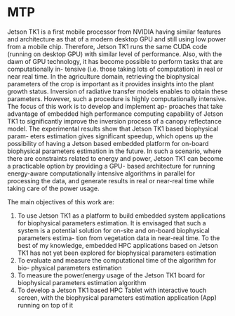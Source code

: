 # MTP
Jetson TK1 is a first mobile processor from NVIDIA having similar features and architecture as that of a modern desktop GPU and still using low power from a mobile chip. Therefore, Jetson TK1 runs the same CUDA code (running on desktop GPU) with similar level of performance. Also, with the dawn of GPU technology, it has become possible to perform tasks that are computationally in- tensive (i.e. those taking lots of computation) in real or near real time. In the agriculture domain, retrieving the biophysical parameters of the crop is important as it provides insights into the plant growth status. Inversion of radiative transfer models enables to obtain these parameters. However, such a procedure is highly computationally intensive. The focus of this work is to develop and implement ap- proaches that take advantage of embedded high performance computing capability of Jetson TK1 to significantly improve the inversion process of a canopy reflectance model. The experimental results show that Jetson TK1 based biophysical param- eters estimation gives significant speedup, which opens up the possibility of having a Jetson based embedded platform for on-board biophysical parameters estimation in the future. In such a scenario, where there are constraints related to energy and power, Jetson TK1 can become a practicable option by providing a GPU- based architecture for running energy-aware computationally intensive algorithms in parallel for processing the data, and generate results in real or near-real time while taking care of the power usage.

The main objectives of this work are:
1. To use Jetson TK1 as a platform to build embedded system applications for biophysical parameters estimation. It is envisaged that such a system is a potential solution for on-site and on-board biophysical parameters estima- tion from vegetation data in near-real time. To the best of my knowledge, embedded HPC applications based on Jetson TK1 has not yet been explored for biophysical parameters estimation
2. To evaluate and measure the computational time of the algorithm for bio- physical parameters estimation
3. To measure the power/energy usage of the Jetson TK1 board for biophysical parameters estimation algorithm
4. To develop a Jetson TK1 based HPC Tablet with interactive touch screen, with the biophysical parameters estimation application (App) running on top of it
